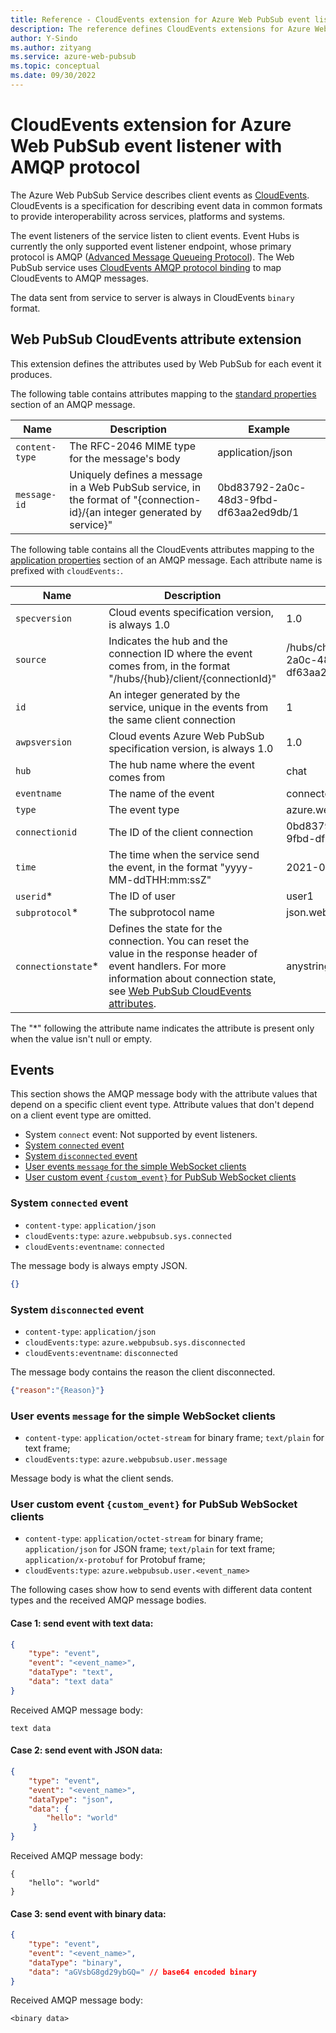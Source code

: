 ```yaml
---
title: Reference - CloudEvents extension for Azure Web PubSub event listener with AMQP protocol
description: The reference defines CloudEvents extensions for Azure Web PubSub event listener with AMQP protocol.
author: Y-Sindo
ms.author: zityang
ms.service: azure-web-pubsub
ms.topic: conceptual
ms.date: 09/30/2022
---
```


# CloudEvents extension for Azure Web PubSub event listener with AMQP protocol

The Azure Web PubSub Service describes client events as [CloudEvents](https://github.com/cloudevents/spec/tree/v1.0.2). CloudEvents is a specification for describing event data in common formats to provide interoperability across services, platforms and systems.

The event listeners of the service listen to client events. Event Hubs is currently the only supported event listener endpoint, whose primary protocol is AMQP ([Advanced Message Queueing Protocol](http://docs.oasis-open.org/amqp/core/v1.0/amqp-core-overview-v1.0.html)). The Web PubSub service uses [CloudEvents AMQP protocol binding](https://github.com/cloudevents/spec/blob/v1.0.2/cloudevents/bindings/amqp-protocol-binding.md) to map CloudEvents to AMQP messages.

The data sent from service to server is always in CloudEvents `binary` format.

## Web PubSub CloudEvents attribute extension

<a name="extension"></a>

This extension defines the attributes used by Web PubSub for each event it produces.

The following table contains attributes mapping to the  [standard properties](http://docs.oasis-open.org/amqp/core/v1.0/os/amqp-core-messaging-v1.0-os.html#type-properties) section of an AMQP message.

| Name  | Description  | Example  |
| -- | -- | -- |
| `content-type` | The RFC-2046 MIME type for the message's body | application/json
| `message-id` | Uniquely defines a message in a Web PubSub service, in the format of "{connection-id}/{an integer generated by service}" | 0bd83792-2a0c-48d3-9fbd-df63aa2ed9db/1

The following table contains all the CloudEvents attributes mapping to the [application properties](http://docs.oasis-open.org/amqp/core/v1.0/os/amqp-core-messaging-v1.0-os.html#type-application-properties) section of an AMQP message. Each attribute name is prefixed with `cloudEvents:`.

| Name  | Description  | Example  |
| -- | -- | -- |
| `specversion`  | Cloud events specification version, is always 1.0  | 1.0  |
| `source`  | Indicates the hub and the connection ID where the event comes from, in the format "/hubs/{hub}/client/{connectionId}" | /hubs/chat/client/0bd83792-2a0c-48d3-9fbd-df63aa2ed9db |
| `id`  | An integer generated by the service, unique in the events from the same client connection  | 1  |
| `awpsversion`  | Cloud events Azure Web PubSub specification version, is always 1.0  | 1.0  |
| `hub`  | The hub name where the event comes from  | chat  |
| `eventname`  | The name of the event  | connected  |
| `type`  | The event type  | azure.webpubsub.sys.connect  |
| `connectionid`  | The ID of the client connection  | 0bd83792-2a0c-48d3-9fbd-df63aa2ed9db  |
| `time`  | The time when the service send the event, in the format "yyyy-MM-ddTHH:mm:ssZ"  | 2021-01-01T00:00:00Z  |
| `userid`\*  | The ID of user  | user1  |
| `subprotocol`\*  | The subprotocol name  | json.webpubsub.azure.v1  |
| `connectionstate`\* | Defines the state for the connection. You can reset the value in the response header of event handlers. For more information about connection state, see [Web PubSub CloudEvents attributes](./reference-cloud-events.md#attributes).  | anystring  |

The "\*" following the attribute name indicates the attribute is present only when the value isn't null or empty.

## Events
<a name="events"></a>

This section shows the AMQP message body with the attribute values that depend on a specific client event type. Attribute values that don't depend on a client event type are omitted.

- System `connect` event: Not supported by event listeners.
- [System `connected` event](#connected)
- [System `disconnected` event](#disconnected)
- [User events `message` for the simple WebSocket clients](#message)
- [User custom event `{custom_event}` for PubSub WebSocket clients](#custom_event)

### System `connected` event

<a name="connected"></a>

- `content-type`: `application/json`
- `cloudEvents:type`: `azure.webpubsub.sys.connected`
- `cloudEvents:eventname`: `connected`

The message body is always empty JSON.

```json
{}
```

### System `disconnected` event

<a name="disconnected"></a>

- `content-type`: `application/json`
- `cloudEvents:type`: `azure.webpubsub.sys.disconnected`
- `cloudEvents:eventname`: `disconnected`

The message body contains the reason the client disconnected.

```json
{"reason":"{Reason}"}
```

### User events `message` for the simple WebSocket clients

<a name="message"></a>

- `content-type`: `application/octet-stream` for binary frame; `text/plain` for text frame;
- `cloudEvents:type`: `azure.webpubsub.user.message`

Message body is what the client sends.

### User custom event `{custom_event}` for PubSub WebSocket clients
<a name="custom_event"></a>

- `content-type`: `application/octet-stream` for binary frame; `application/json` for JSON frame; `text/plain` for text frame; `application/x-protobuf` for Protobuf frame;
- `cloudEvents:type`: `azure.webpubsub.user.<event_name>`

The following cases show how to send events with different data content types and the received AMQP message bodies.

#### Case 1: send event with text data:

```json
{
    "type": "event",
    "event": "<event_name>",
    "dataType": "text",
    "data": "text data"
}
```

Received AMQP message body:

```
text data
```

#### Case 2: send event with JSON data:

```json
{
    "type": "event",
    "event": "<event_name>",
    "dataType": "json",
    "data": {
        "hello": "world"
     }
}
```

Received AMQP message body:

```
{
    "hello": "world"
}
```

#### Case 3: send event with binary data:

```json
{
    "type": "event",
    "event": "<event_name>",
    "dataType": "binary",
    "data": "aGVsbG8gd29ybGQ=" // base64 encoded binary
}
```

Received AMQP message body:

```
<binary data>
```
